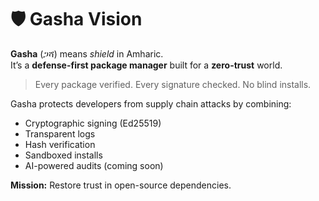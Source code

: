 # 🛡️ Gasha Vision

**Gasha** (ጋሻ) means *shield* in Amharic.  
It’s a **defense-first package manager** built for a **zero-trust** world.

> Every package verified. Every signature checked. No blind installs.

Gasha protects developers from supply chain attacks by combining:
- Cryptographic signing (Ed25519)
- Transparent logs
- Hash verification
- Sandboxed installs
- AI-powered audits (coming soon)

**Mission:** Restore trust in open-source dependencies.
